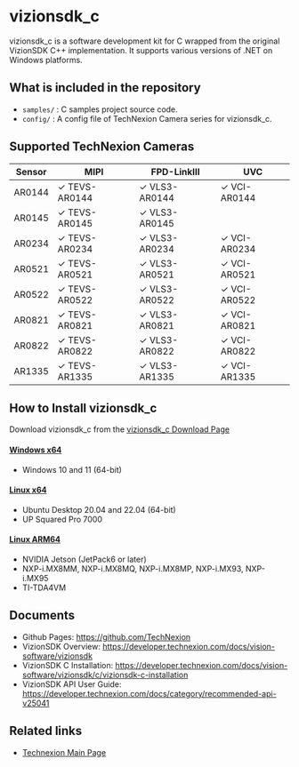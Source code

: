# vizionsdk_c
vizionsdk_c is a software development kit for C wrapped from the original VizionSDK C++ implementation. It supports various versions of .NET on Windows platforms.

## What is included in the repository
- `samples/` : C samples project source code.
- `config/` : A config file of TechNexion Camera series for vizionsdk_c.

## Supported TechNexion Cameras

| Sensor | MIPI           | FPD-LinkIII      | UVC            |
|--------|----------------|------------------|----------------|
| AR0144 | ✓ TEVS-AR0144  | ✓ VLS3-AR0144    | ✓ VCI-AR0144   |
| AR0145 | ✓ TEVS-AR0145  | ✓ VLS3-AR0145    |                |
| AR0234 | ✓ TEVS-AR0234  | ✓ VLS3-AR0234    | ✓ VCI-AR0234   |
| AR0521 | ✓ TEVS-AR0521  | ✓ VLS3-AR0521    | ✓ VCI-AR0521   |
| AR0522 | ✓ TEVS-AR0522  | ✓ VLS3-AR0522    | ✓ VCI-AR0522   |
| AR0821 | ✓ TEVS-AR0821  | ✓ VLS3-AR0821    | ✓ VCI-AR0821   |
| AR0822 | ✓ TEVS-AR0822  | ✓ VLS3-AR0822    | ✓ VCI-AR0822   |
| AR1335 | ✓ TEVS-AR1335  | ✓ VLS3-AR1335    | ✓ VCI-AR1335   |
  
## How to Install vizionsdk_c
Download vizionsdk_c from the [vizionsdk_c Download Page](https://github.com/TechNexion-Vision/vizionsdk/releases)

#### [Windows x64](https://developer.technexion.com/docs/vision-software/vizionsdk/)
- Windows 10 and 11 (64-bit)
#### [Linux x64](https://developer.technexion.com/docs/vision-software/vizionsdk/)
- Ubuntu Desktop 20.04 and 22.04 (64-bit)
- UP Squared Pro 7000
#### [Linux ARM64](https://developer.technexion.com/docs/vision-software/vizionsdk/)
- NVIDIA Jetson (JetPack6 or later)
- NXP-i.MX8MM, NXP-i.MX8MQ, NXP-i.MX8MP, NXP-i.MX93, NXP-i.MX95
- TI-TDA4VM

## Documents
- Github Pages: https://github.com/TechNexion
- VizionSDK Overview: https://developer.technexion.com/docs/vision-software/vizionsdk
- VizionSDK C Installation: https://developer.technexion.com/docs/vision-software/vizionsdk/c/vizionsdk-c-installation
- VizionSDK API User Guide: https://developer.technexion.com/docs/category/recommended-api-v25041

## Related links
- [Technexion Main Page](https://www.technexion.com/)
